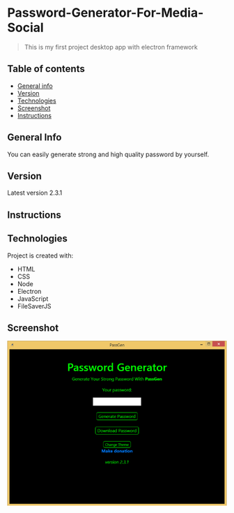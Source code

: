 # Password-Generator-For-Media-Social
>This is my first project desktop app with electron framework

## Table of contents
* [General info](#general-info)
* [Version](#version)
* [Technologies](#technologies)
* [Screenshot](#screenshot)
* [Instructions](#instructions)

## General Info
You can easily generate strong and high quality password by yourself.

## Version
Latest version 2.3.1

## Instructions


## Technologies
Project is created with:
* HTML
* CSS
* Node
* Electron
* JavaScript
* FileSaverJS

## Screenshot
![Example screenshot](/build/screenshot.png)
